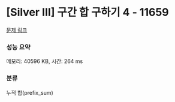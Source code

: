 # [Silver III] 구간 합 구하기 4 - 11659 

[문제 링크](https://www.acmicpc.net/problem/11659) 

### 성능 요약

메모리: 40596 KB, 시간: 264 ms

### 분류

누적 합(prefix_sum)

